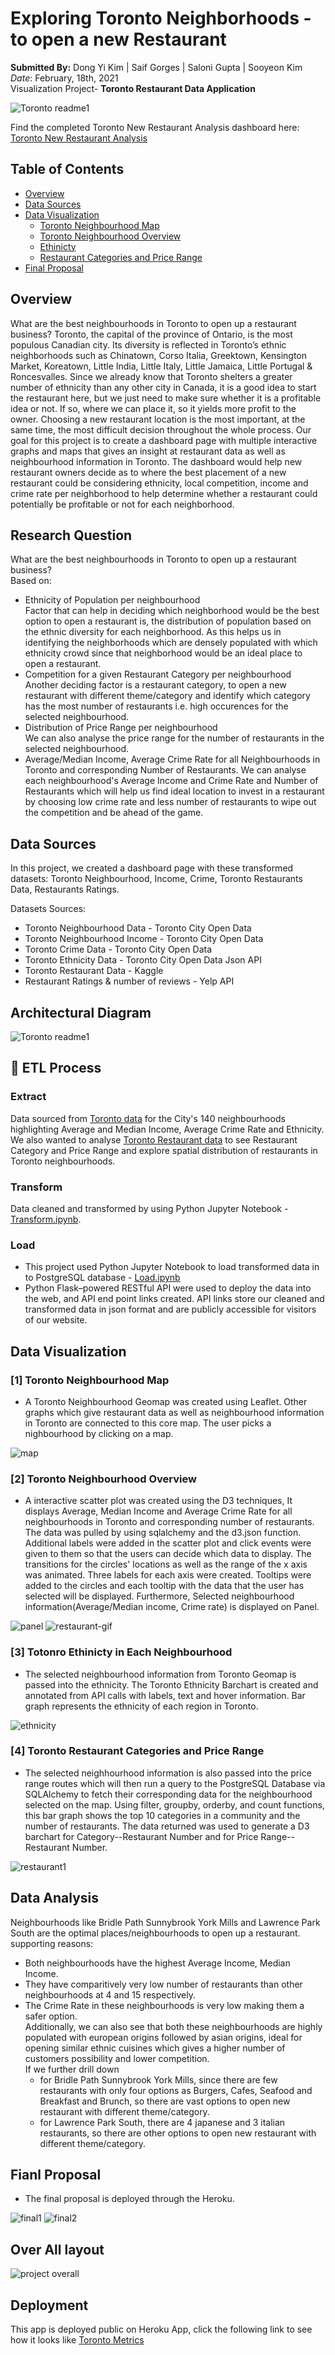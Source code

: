 # Exploring Toronto Neighborhoods - to open a new Restaurant

**Submitted By:** Dong Yi Kim | Saif Gorges | Saloni Gupta | Sooyeon Kim </br>
_Date_: February, 18th, 2021\
Visualization Project- **Toronto Restaurant Data Application** <br/>

![Toronto readme1](./Toronto-Analysis-Heroku/static/css/Images/toronto_readme1.jpg)

Find the completed Toronto New Restaurant Analysis dashboard here: [Toronto New Restaurant Analysis](https://bootcamp-gta-restaurant-app.herokuapp.com/)


## Table of Contents
  * [Overview](#overview)
  * [Data Sources](#data-sources)
  * [Data Visualization](#data-visualization)
    * [Toronto Neighbourhood Map](#map)
    * [Toronto Neighbourhood Overview](#interactive-map)
    * [Ethinicty](#ethnicity)
    * [Restaurant Categories and Price Range ](#restaurant2)
  * [Final Proposal](#final-proposal)

## <a name="overview"></a>Overview
What are the best neighbourhoods in Toronto to open up a restaurant business? Toronto, the capital of the province of Ontario, is the most populous Canadian city. Its diversity is reflected in Toronto’s ethnic neighborhoods such as Chinatown, Corso Italia, Greektown, Kensington Market, Koreatown, Little India, Little Italy, Little Jamaica, Little Portugal & Roncesvalles. Since we already know that Toronto shelters a greater number of ethnicity than any other city in Canada, it is a good idea to start the restaurant here, but we just need to make sure whether it is a profitable idea or not. If so, where we can place it, so it yields more profit to the owner. Choosing a new restaurant location is the most important, at the same time, the most difficult decision throughout the whole process. Our goal for this project is to create a dashboard page with multiple interactive graphs and maps that gives an insight at restaurant data as well as neighbourhood information in Toronto. The dashboard would help new restaurant owners decide as to where the best placement of a new restaurant could be considering ethnicity, local competition, income and crime rate per neighborhood to help determine whether a restaurant could potentially be profitable or not for each neighborhood.

## Research Question
What are the best neighbourhoods in Toronto to open up a restaurant business? </br>
Based on: </br>
- Ethnicity of Population per neighbourhood </br>
  Factor that can help in deciding which neighborhood would be the best option to open a restaurant is, the distribution of population based on the ethnic diversity for each     neighborhood. As this helps us in identifying the neighborhoods which are densely populated with which ethnicity crowd since that neighborhood would be an ideal place to       open a restaurant.
- Competition for a given Restaurant Category per neighbourhood </br>
  Another deciding factor is a restaurant category, to open a new restaurant with different theme/category and identify which category has the most number of restaurants i.e.     high occurences for the selected neighbourhood.
- Distribution of Price Range per neighbourhood </br>
  We can also analyse the price range for the number of restaurants in the selected neighbourhood.
- Average/Median Income, Average Crime Rate for all Neighbourhoods in Toronto and corresponding Number of Restaurants.
  We can analyse each neighbourhood's Average Income and Crime Rate and Number of Restaurants which will help us find ideal location to invest in a restaurant by choosing low     crime rate and less number of restaurants to wipe out the competition and be ahead of the game.
  

## <a name="data-sources"></a>Data Sources
In this project, we created a dashboard page with these transformed datasets: Toronto Neighbourhood, Income, Crime, Toronto Restaurants Data, Restaurants Ratings. 
 
 Datasets Sources:   
  * Toronto Neighbourhood Data - Toronto City Open Data
  * Toronto Neighbourhood Income - Toronto City Open Data
  * Toronto Crime Data - Toronto City Open Data
  * Toronto Ethnicity Data - Toronto City Open Data Json API
  * Toronto Restaurant Data - Kaggle
  * Restaurant Ratings & number of reviews - Yelp API
  
  ## <a name="data-sources"></a> Architectural Diagram
  ![Toronto readme1](./Toronto-Analysis-Heroku/static/css/Images/Data_architecture.JPG)
  
  ## 🔭 ETL Process
  ### Extract
  Data sourced from [Toronto data](https://open.toronto.ca/dataset/neighbourhood-profiles/) for the City's 140 neighbourhoods highlighting Average and Median Income, Average     Crime Rate and Ethnicity. We also wanted to analyse [Toronto Restaurant data](https://www.kaggle.com/kevinbi/toronto-restaurants/version/1) to see Restaurant Category and       Price Range and explore spatial distribution of restaurants in Toronto neighbourhoods.
  ### Transform
  Data cleaned and transformed by using Python Jupyter Notebook - [Transform.ipynb](./Toronto-Analysis-Heroku/Unpack%20me/ETL/Transform.ipynb).
  ### Load
  - This project used Python Jupyter Notebook to load transformed data in to PostgreSQL database - [Load.ipynb](./Toronto-Analysis-Heroku/Unpack%20me/ETL/Load.ipynb)
  - Python Flask–powered RESTful API were used to deploy the data into the web, and API end point links created. API links store our cleaned and transformed data in json format and are publicly accessible for visitors of our website.
  
  ## <a name="data-visualization"></a>Data Visualization
  ### [1] <a name="map"></a>Toronto Neighbourhood Map 
  * A Toronto Neighbourhood Geomap was created using Leaflet. Other graphs which give restaurant data as well as neighbourhood information in Toronto are connected to this core map. The user picks a nighbourhood by clicking on a map.   
  
  ![map](./Toronto-Analysis-Heroku/static/css/Images/map.gif)
  
  ### [2] <a name="interactive-map"></a>Toronto Neighbourhood Overview 
  * A interactive scatter plot was created using the D3 techniques, It displays Average, Median Income and Average Crime Rate for all neighbourhoods in Toronto and corresponding number of restaurants. The data was pulled by using sqlalchemy and the d3.json function. Additional labels were added in the scatter plot and click events were given to them so that the users can decide which data to display. The transitions for the circles' locations as well as the range of the x axis was animated. Three labels for each axis were created. Tooltips were added to the circles and each tooltip with the data that the user has selected will be displayed. 
 Furthermore, Selected neighbourhood information(Average/Median income, Crime rate) is displayed on Panel.
  
  ![panel](./Toronto-Analysis-Heroku/static/css/Images/panel.jpg) ![restaurant-gif](./Toronto-Analysis-Heroku/static/css/Images/restaurant-gif.gif) 
  
  ### [3] <a name="ethnicity"></a>Totonro Ethinicty in Each Neighbourhood 
  * The selected neighbourhood information from Toronto Geomap is passed into the ethnicity. The Toronto Ethnicity Barchart is created and annotated from API calls with labels, text and hover information. Bar graph represents the ethnicity of each region in Toronto. 
  
  ![ethnicity](./Toronto-Analysis-Heroku/static/css/Images/ethnicity.gif)
  
  ### [4] <a name="restaurant2"></a>Toronto Restaurant Categories and Price Range 
  * The selected neighhourhood information is also passed into the price range routes which will then run a query to the PostgreSQL Database via SQLAlchemy to fetch their corresponding data for the neighbourhood selected on the map.  Using filter, groupby, orderby, and count functions, this bar graph shows the top 10 categories in a community and the number of restaurants. The data returned was used to generate a D3 barchart for Category--Restaurant Number and for Price Range--Restaurant Number. 
  
  ![restaurant1](./Toronto-Analysis-Heroku/static/css/Images/restaurant1.gif)
  
  ## Data Analysis
  Neighbourhoods like Bridle Path Sunnybrook York Mills and Lawrence Park South are the optimal places/neighbourhoods to open up a restaurant. </br>
  supporting reasons: </br>
  - Both neighbourhoods have the highest Average Income, Median Income. </br>
  - They have comparitively very low number of restaurants than other neighbourhoods at 4 and 15 respectively. </br>
  - The Crime Rate in these neighbourhoods is very low making them a safer option. </br>
  Additionally, we can also see that both these neighbourhoods are highly populated with european origins followed by asian origins, ideal for opening similar ethnic cuisines     which gives a higher number of customers possibility and lower competition. </br>
  If we further drill down </br>
    - for Bridle Path Sunnybrook York Mills, since there are few restaurants with only four options as Burgers, Cafes, Seafood and Breakfast and Brunch,
   so there are vast options to open new restaurant with different theme/category.
    - for Lawrence Park South, there are 4 japanese and 3 italian restaurants, so there are other options to open new restaurant with different theme/category.
  
  ## <a name="final-proposal"></a>Fianl Proposal
  * The final proposal is deployed through the Heroku.
  
  ![final1](./Toronto-Analysis-Heroku/static/css/Images/final1.JPG)
  ![final2](./Toronto-Analysis-Heroku/static/css/Images/final2.JPG)
  
 ## Over All layout
![project overall](./Toronto-Analysis-Heroku/static/css/Images/Project_Full.gif)

 ## Deployment
 This app is deployed public on Heroku App, click the following link to see how it looks like [Toronto Metrics](https://bootcamp-gta-restaurant-app.herokuapp.com/)
